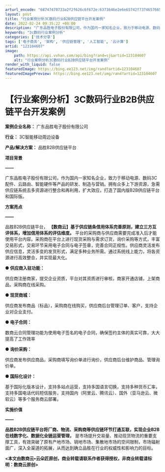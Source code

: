 ```yaml
---
arturl_encode: "68747470733a2f2f626c6f672e:6373646e2e6e65742f73746576656e5f7a68616e677875652f:61727469636c652f64657461696c732f313233313034363037"
layout: post
title: "行业案例分析3C数码行业B2B供应链平台开发案例"
date: 2022-02-24 09:35:22 +08:00
description: "广东品胜电子股份有限公司，作为国内一家知名企业，致力于移动电源、数码3C配件、云路由、智能硬件等产品"
keywords: "3c数码行业案例分析"
categories: ['技术分享']
tags: ['电子商务', '架构', '供应链管理', '人工智能', '云计算']
artid: "123104607"
image:
    path: https://api.vvhan.com/api/bing?rand=sj&artid=123104607
    alt: "行业案例分析3C数码行业B2B供应链平台开发案例"
render_with_liquid: false
featuredImage: https://bing.ee123.net/img/rand?artid=123104607
featuredImagePreview: https://bing.ee123.net/img/rand?artid=123104607
---
```


# 【行业案例分析】3C数码行业B2B供应链平台开发案例

**案例企业名称：**
广东品胜电子股份有限公司

**行业：**
3C智能移动周边设备

**产品/解决方案：**
品胜B2B供应链平台

**项目背景**

**——**

广东品胜电子股份有限公司，作为国内一家知名企业，致力于移动电源、数码3C配件、云路由、智能硬件等产品的研发、制造与营销。拥有众多上下游资源，急需供应链系统去多资源进行整合和再利用，扩大效应，打造了国内版B2B供应链平台和国际版。

**方案亮点**

**——**

品胜B2B供应链平台，
**【数商云】基于供应链条信用体系完善原则，建立三方互评体系，增加信用体系的评估维度。**
平台的采购商与供应商需要完成准入后才能使用平台内容。采购商在平台上进行现货采购与需求订货，询价采购等方式，丰富交易形式，交易环节采用电子合同与电子签章，完善合同正规性。供应商灵活发布供应信息，灵活多变的发货形式，满足多种业务所需。通过系统线上能力，将各资源进行高效整合，并实现最大化。

**● 供应商入驻功能：**

供应商注册商家，提交企业资质，平台对其资质进行审核，商家开通店铺，上架商品，采购商在线采购。

**● 现货商城：**

供应商发布商品（标品），采购商在线购买，供应商后台管理订单、客户，支持企业对企业支付。

**● 电子合同：**

数商云合同管理功能为使用电子签名的电子合同，确保签约主体的真实可靠，大大提高了工作效率

**● 询价采购：**

供应商发布供应商品，采购商填写询价单进行询价，供应商后台维护商品、管理询价单。

**● 国际化设计：**

基于国际化版本设计，支持多站点运营，支持多国语言切换，支持多种货币汇率，支持多国电话代码短信服务，支持国内（阿里云、腾讯云）、国外（亚马逊云、微软云）等多个服务商云部署。

**实施价值**

**——**

**品胜B2B供应链平台将厂商、物流、采购商等供应链环节打通互联，实现企业B2B在线数字化、数据化全链运营管理，**
是市场提升交易量、推动现货物流的重要支撑工具，有效突破了原有产地市场、销地市场、集散地市场的空间限制，市场辐射面广，深入全渠道的拓展，从而达到确立品胜在行业的权威性和影响力的目标。

**<本文由数商云•云朵匠原创，商业转载请联系作者获得授权，非商业转载请标明：数商云原创>**